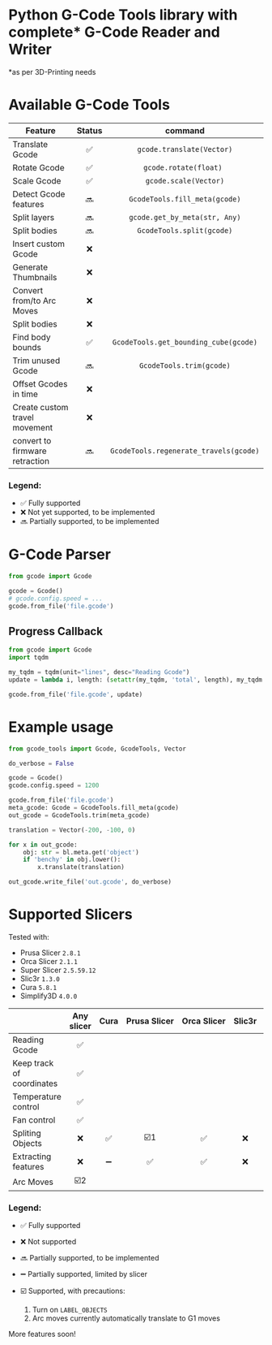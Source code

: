 # Python G-Code Tools library with complete* G-Code Reader and Writer

\*as per 3D-Printing needs


# Available G-Code Tools

| Feature                        | Status |                command                 |
| ------------------------------ | :----: | :------------------------------------: |
| Translate Gcode                |   ✅   |       `gcode.translate(Vector)`        |
| Rotate Gcode                   |   ✅   |         `gcode.rotate(float) `         |
| Scale Gcode                    |   ✅   |         `gcode.scale(Vector)`          |
| Detect Gcode features          |  🔜   |     `GcodeTools.fill_meta(gcode)`      |
| Split layers                   |  🔜   |     `gcode.get_by_meta(str, Any)`      |
| Split bodies                   |  🔜   |       `GcodeTools.split(gcode)`        |
| Insert custom Gcode            |   ❌   |                                        |
| Generate Thumbnails            |   ❌   |                                        |
| Convert from/to Arc Moves      |   ❌   |                                        |
| Split bodies                   |   ❌   |                                        |
| Find body bounds               |   ✅   | `GcodeTools.get_bounding_cube(gcode)`  |
| Trim unused Gcode              |  🔜   |        `GcodeTools.trim(gcode)`        |
| Offset Gcodes in time          |   ❌   |                                        |
| Create custom travel movement  |   ❌   |                                        |
| convert to firmware retraction |  🔜   | `GcodeTools.regenerate_travels(gcode)` |


### Legend:

- ✅ Fully supported
- ❌ Not yet supported, to be implemented
- 🔜 Partially supported, to be implemented

# G-Code Parser

```py
from gcode import Gcode

gcode = Gcode()
# gcode.config.speed = ...
gcode.from_file('file.gcode')
```

## Progress Callback

```py
from gcode import Gcode
import tqdm

my_tqdm = tqdm(unit="lines", desc="Reading Gcode")
update = lambda i, length: (setattr(my_tqdm, 'total', length), my_tqdm.update(1))

gcode.from_file('file.gcode', update)
```


# Example usage

```py
from gcode_tools import Gcode, GcodeTools, Vector

do_verbose = False

gcode = Gcode()
gcode.config.speed = 1200

gcode.from_file('file.gcode')
meta_gcode: Gcode = GcodeTools.fill_meta(gcode)
out_gcode = GcodeTools.trim(meta_gcode)

translation = Vector(-200, -100, 0)

for x in out_gcode:
    obj: str = bl.meta.get('object')
    if 'benchy' in obj.lower():
        x.translate(translation)

out_gcode.write_file('out.gcode', do_verbose)
```


# Supported Slicers

Tested with:
- Prusa Slicer `2.8.1`
- Orca Slicer `2.1.1`
- Super Slicer `2.5.59.12`
- Slic3r `1.3.0`
- Cura `5.8.1`
- Simplify3D `4.0.0`


|                           | Any slicer | Cura | Prusa&nbsp;Slicer | Orca&nbsp;Slicer | Slic3r | Super&nbsp;Slicer | Simplify3D |
| ------------------------- | :--------: | :--: | :---------------: | :--------------: | :----: | :---------------: | :--------: |
| Reading Gcode             |     ✅     |      |                   |                  |        |                   |            |
| Keep track of coordinates |     ✅     |      |                   |                  |        |                   |            |
| Temperature control       |     ✅     |      |                   |                  |        |                   |            |
| Fan control               |     ✅     |      |                   |                  |        |                   |            |
| Spliting Objects          |     ❌     |  ✅  |       ☑️1       |        ✅        |   ❌   |        ✅         |     ✅     |
| Extracting features       |     ❌     |  ➖  |        ✅         |        ✅        |   ❌   |        ✅         |     ✅     |
| Arc Moves                 |   ☑️2    |      |                   |                  |        |                   |            |


### Legend:

- ✅ Fully supported
- ❌ Not supported
- 🔜 Partially supported, to be implemented
- ➖ Partially supported, limited by slicer
- ☑️ Supported, with precautions:

  1. Turn on `LABEL_OBJECTS`
  2. Arc moves currently automatically translate to G1 moves



More features soon!